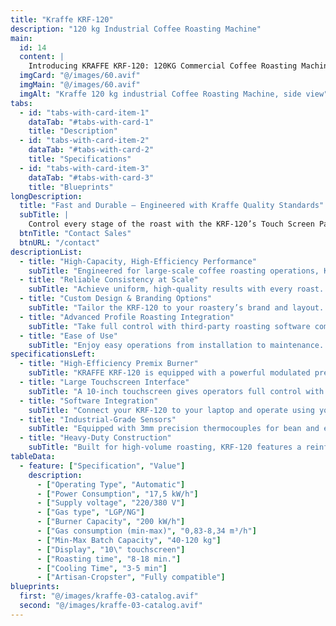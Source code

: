 ```yaml
---
title: "Kraffe KRF-120"
description: "120 kg Industrial Coffee Roasting Machine" 
main:
  id: 14
  content: |
    Introducing KRAFFE KRF-120: 120KG Commercial Coffee Roasting Machine, built for high-capacity roasters and large-scale operations, delivering exceptional consistency, premium quality, and superior energy efficiency for mass production.
  imgCard: "@/images/60.avif"
  imgMain: "@/images/60.avif"
  imgAlt: "Kraffe 120 kg industrial Coffee Roasting Machine, side view"
tabs:
  - id: "tabs-with-card-item-1"
    dataTab: "#tabs-with-card-1"
    title: "Description"
  - id: "tabs-with-card-item-2"
    dataTab: "#tabs-with-card-2"
    title: "Specifications"
  - id: "tabs-with-card-item-3"
    dataTab: "#tabs-with-card-3"
    title: "Blueprints"
longDescription:
  title: "Fast and Durable – Engineered with Kraffe Quality Standards"
  subTitle: |
    Control every stage of the roast with the KRF-120’s Touch Screen Panel and enjoy automatic profile roasting through third-party software. Customize color, details, and features to create the perfect industrial coffee roaster for your business.
  btnTitle: "Contact Sales"
  btnURL: "/contact"
descriptionList:
  - title: "High-Capacity, High-Efficiency Performance"
    subTitle: "Engineered for large-scale coffee roasting operations, KRAFFE KRF-120 features a powerful modulated premix burner and advanced insulation to maximize energy efficiency and minimize heat loss—even in continuous production settings."
  - title: "Reliable Consistency at Scale"
    subTitle: "Achieve uniform, high-quality results with every roast. KRF-120’s robust construction, precise variable controls, and responsive temperature sensors ensure consistency, no matter the batch size or roasting frequency."
  - title: "Custom Design & Branding Options"
    subTitle: "Tailor the KRF-120 to your roastery’s brand and layout. Choose from a range of colors and configurations, and add your company logo directly to the machine for a bold, professional statement in your production space."
  - title: "Advanced Profile Roasting Integration"
    subTitle: "Take full control with third-party roasting software compatibility. KRF-120 enables precise profiling for each origin and roast level, making it easy to reproduce exceptional results across large volumes."
  - title: "Ease of Use"
    subTitle: "Enjoy easy operations from installation to maintenance. KRAFFE Coffee Roasters are designed for a smooth setup and simple upkeep, allowing you to focus on perfecting your roasts."
specificationsLeft:
  - title: "High-Efficiency Premix Burner"
    subTitle: "KRAFFE KRF-120 is equipped with a powerful modulated premix burner that delivers rapid, even heat distribution with low gas consumption—ideal for large-batch, energy-conscious roasting."
  - title: "Large Touchscreen Interface"
    subTitle: "A 10-inch touchscreen gives operators full control with real-time temperature monitoring, development time tracking, and labeled key variables for accurate repeatability."
  - title: "Software Integration"
    subTitle: "Connect your KRF-120 to your laptop and operate using your preferred roasting software. Create, save, and run custom roast profiles to maintain consistent quality across every batch."
  - title: "Industrial-Grade Sensors"
    subTitle: "Equipped with 3mm precision thermocouples for bean and environment temperatures, the KRF-120 provides reliable, real-time feedback for full control over each stage of the roast."
  - title: "Heavy-Duty Construction"
    subTitle: "Built for high-volume roasting, KRF-120 features a reinforced steel frame, durable drum mechanics, and long-life components—ensuring smooth, uninterrupted performance in demanding production environments."
tableData:
  - feature: ["Specification", "Value"]
    description:
      - ["Operating Type", "Automatic"]
      - ["Power Consumption", "17,5 kW/h"]
      - ["Supply voltage", "220/380 V"]
      - ["Gas type", "LGP/NG"]
      - ["Burner Capacity", "200 kW/h"]
      - ["Gas consumption (min-max)", "0,83-8,34 m³/h"]
      - ["Min-Max Batch Capacity", "40-120 kg"]
      - ["Display", "10\" touchscreen"]
      - ["Roasting time", "8-18 min."]
      - ["Cooling Time", "3-5 min"]
      - ["Artisan-Cropster", "Fully compatible"]
blueprints:
  first: "@/images/kraffe-03-catalog.avif"
  second: "@/images/kraffe-03-catalog.avif"  
---
```

